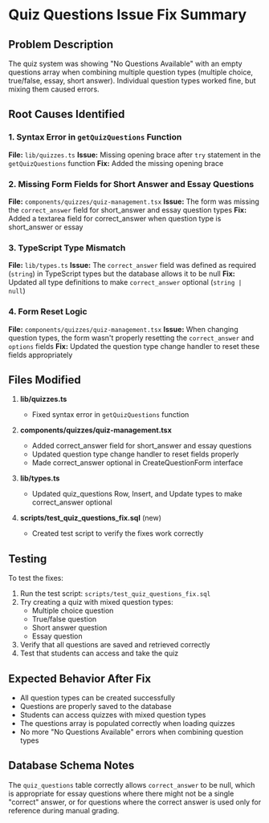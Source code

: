 # Quiz Questions Issue Fix Summary

## Problem Description
The quiz system was showing "No Questions Available" with an empty questions array when combining multiple question types (multiple choice, true/false, essay, short answer). Individual question types worked fine, but mixing them caused errors.

## Root Causes Identified

### 1. Syntax Error in `getQuizQuestions` Function
**File:** `lib/quizzes.ts`
**Issue:** Missing opening brace after `try` statement in the `getQuizQuestions` function
**Fix:** Added the missing opening brace

### 2. Missing Form Fields for Short Answer and Essay Questions
**File:** `components/quizzes/quiz-management.tsx`
**Issue:** The form was missing the `correct_answer` field for short_answer and essay question types
**Fix:** Added a textarea field for correct_answer when question type is short_answer or essay

### 3. TypeScript Type Mismatch
**File:** `lib/types.ts`
**Issue:** The `correct_answer` field was defined as required (`string`) in TypeScript types but the database allows it to be null
**Fix:** Updated all type definitions to make `correct_answer` optional (`string | null`)

### 4. Form Reset Logic
**File:** `components/quizzes/quiz-management.tsx`
**Issue:** When changing question types, the form wasn't properly resetting the `correct_answer` and `options` fields
**Fix:** Updated the question type change handler to reset these fields appropriately

## Files Modified

1. **lib/quizzes.ts**
   - Fixed syntax error in `getQuizQuestions` function

2. **components/quizzes/quiz-management.tsx**
   - Added correct_answer field for short_answer and essay questions
   - Updated question type change handler to reset fields properly
   - Made correct_answer optional in CreateQuestionForm interface

3. **lib/types.ts**
   - Updated quiz_questions Row, Insert, and Update types to make correct_answer optional

4. **scripts/test_quiz_questions_fix.sql** (new)
   - Created test script to verify the fixes work correctly

## Testing

To test the fixes:

1. Run the test script: `scripts/test_quiz_questions_fix.sql`
2. Try creating a quiz with mixed question types:
   - Multiple choice question
   - True/false question
   - Short answer question
   - Essay question
3. Verify that all questions are saved and retrieved correctly
4. Test that students can access and take the quiz

## Expected Behavior After Fix

- All question types can be created successfully
- Questions are properly saved to the database
- Students can access quizzes with mixed question types
- The questions array is populated correctly when loading quizzes
- No more "No Questions Available" errors when combining question types

## Database Schema Notes

The `quiz_questions` table correctly allows `correct_answer` to be null, which is appropriate for essay questions where there might not be a single "correct" answer, or for questions where the correct answer is used only for reference during manual grading.
























